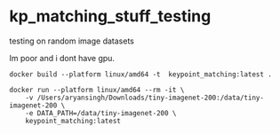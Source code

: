 # kp_matching_stuff_testing
testing on random image datasets


Im poor and i dont have gpu. 
```
docker build --platform linux/amd64 -t  keypoint_matching:latest .

docker run --platform linux/amd64 --rm -it \
    -v /Users/aryansingh/Downloads/tiny-imagenet-200:/data/tiny-imagenet-200 \
    -e DATA_PATH=/data/tiny-imagenet-200 \
    keypoint_matching:latest

```

